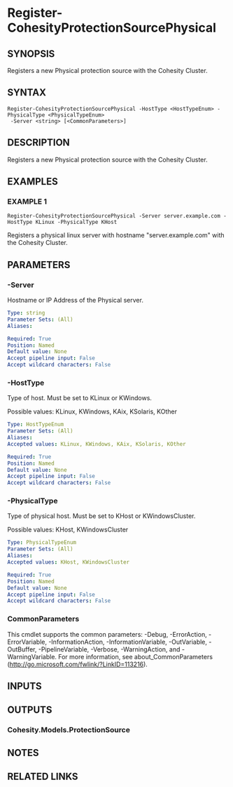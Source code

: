 # Register-CohesityProtectionSourcePhysical

## SYNOPSIS
Registers a new Physical protection source with the Cohesity Cluster.

## SYNTAX

```
Register-CohesityProtectionSourcePhysical -HostType <HostTypeEnum> -PhysicalType <PhysicalTypeEnum>
 -Server <string> [<CommonParameters>]
```

## DESCRIPTION
Registers a new Physical protection source with the Cohesity Cluster.

## EXAMPLES

### EXAMPLE 1
```
Register-CohesityProtectionSourcePhysical -Server server.example.com -HostType KLinux -PhysicalType KHost
```

Registers a physical linux server with hostname "server.example.com" with the Cohesity Cluster.

## PARAMETERS

### -Server
Hostname or IP Address of the Physical server.

```yaml
Type: string
Parameter Sets: (All)
Aliases:

Required: True
Position: Named
Default value: None
Accept pipeline input: False
Accept wildcard characters: False
```

### -HostType
Type of host.
Must be set to KLinux or KWindows.

Possible values: KLinux, KWindows, KAix, KSolaris, KOther

```yaml
Type: HostTypeEnum
Parameter Sets: (All)
Aliases:
Accepted values: KLinux, KWindows, KAix, KSolaris, KOther

Required: True
Position: Named
Default value: None
Accept pipeline input: False
Accept wildcard characters: False
```

### -PhysicalType
Type of physical host.
Must be set to KHost or KWindowsCluster.

Possible values: KHost, KWindowsCluster

```yaml
Type: PhysicalTypeEnum
Parameter Sets: (All)
Aliases:
Accepted values: KHost, KWindowsCluster

Required: True
Position: Named
Default value: None
Accept pipeline input: False
Accept wildcard characters: False
```

### CommonParameters
This cmdlet supports the common parameters: -Debug, -ErrorAction, -ErrorVariable, -InformationAction, -InformationVariable, -OutVariable, -OutBuffer, -PipelineVariable, -Verbose, -WarningAction, and -WarningVariable.
For more information, see about_CommonParameters (http://go.microsoft.com/fwlink/?LinkID=113216).

## INPUTS

## OUTPUTS

### Cohesity.Models.ProtectionSource
## NOTES

## RELATED LINKS
